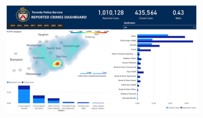 ![Toronto Police Report](https://github.com/ChukwukaE/PowerBi/blob/main/Toronto_Police/toronto_police_report.png)
